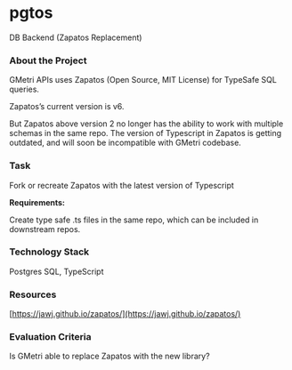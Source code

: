 # pgtos

DB Backend (Zapatos Replacement)

### About the Project

GMetri APIs uses Zapatos (Open Source, MIT License) for TypeSafe SQL queries.

Zapatos’s current version is v6. 

But Zapatos above version 2 no longer has the ability to work with multiple schemas in the same repo. The version of Typescript in Zapatos is getting outdated, and will soon be incompatible with GMetri codebase.

### Task

Fork or recreate Zapatos with the latest version of Typescript

**Requirements:**

Create type safe .ts files in the same repo, which can be included in downstream repos.

### **Technology Stack**

Postgres SQL, TypeScript 

### **Resources**

[https://jawj.github.io/zapatos/](https://jawj.github.io/zapatos/) 

### **Evaluation Criteria**

Is GMetri able to replace Zapatos with the new library?
